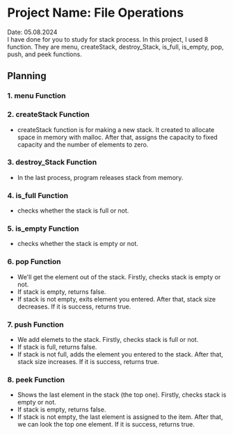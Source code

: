

# Project Name: File Operations

Date: 05.08.2024  
I have done for you to study for stack process. In this project, I used 8 function. They are menu, createStack, destroy_Stack, is_full, is_empty, pop, push, and peek functions.


## Planning

### 1. menu Function

### 2. createStack Function
- createStack function is for making a new stack. It created to allocate space in memory with malloc. After that, assigns the capacity to fixed capacity and the number of elements to zero.

### 3. destroy_Stack Function
- In the last process, program releases stack from memory.

### 4. is_full Function
- checks whether the stack is full or not.

### 5. is_empty Function
- checks whether the stack is empty or not.

### 6. pop Function
- We'll get the element out of the stack. Firstly, checks  stack is empty or not. 
- If stack is empty, returns false.
- If stack is not empty, exits element you entered. After that, stack size decreases. If it is success, returns true.
### 7. push Function
- We add elemets to the stack. Firstly, checks stack is full or not.
- If stack is full, returns false.
- If stack is not full, adds the element you entered to the stack. After that, stack size increases. If it is success, returns true.

### 8. peek Function
- Shows the last element in the stack (the top one). Firstly, checks  stack is empty or not. 
- If stack is empty, returns false.
- If stack is not empty, the last element is assigned to the item. After that, we can look the top one element.  If it is success, returns true.
## 


